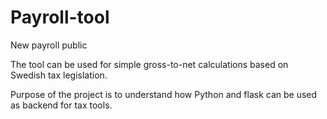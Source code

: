 # Payroll-tool
New payroll public

The tool can be used for simple gross-to-net calculations based on Swedish tax legislation.

Purpose of the project is to understand how Python and flask can be used as backend for tax tools.

